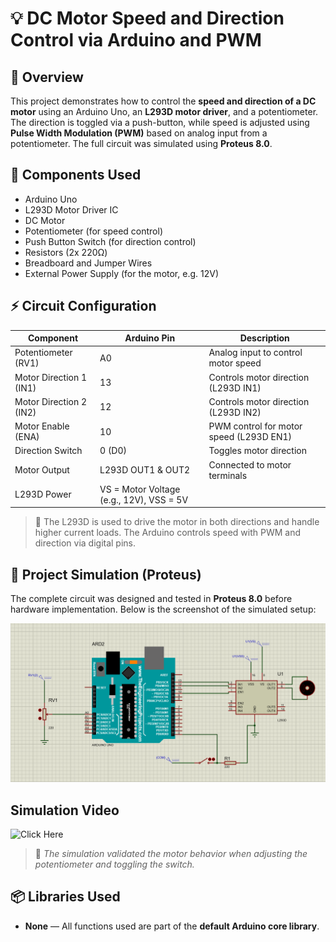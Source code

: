 
# 💡 DC Motor Speed and Direction Control via Arduino and PWM

## 🧠 Overview
This project demonstrates how to control the **speed and direction of a DC motor** using an Arduino Uno, an **L293D motor driver**, and a potentiometer. The direction is toggled via a push-button, while speed is adjusted using **Pulse Width Modulation (PWM)** based on analog input from a potentiometer. The full circuit was simulated using **Proteus 8.0**.

## 🧰 Components Used
- Arduino Uno  
- L293D Motor Driver IC  
- DC Motor  
- Potentiometer (for speed control)  
- Push Button Switch (for direction control)  
- Resistors (2x 220Ω)  
- Breadboard and Jumper Wires  
- External Power Supply (for the motor, e.g. 12V)

## ⚡ Circuit Configuration
| Component | Arduino Pin | Description |
|----------|-------------|-------------|
| Potentiometer (RV1) | A0 | Analog input to control motor speed |
| Motor Direction 1 (IN1) | 13 | Controls motor direction (L293D IN1) |
| Motor Direction 2 (IN2) | 12 | Controls motor direction (L293D IN2) |
| Motor Enable (ENA) | 10 | PWM control for motor speed (L293D EN1) |
| Direction Switch | 0 (D0) | Toggles motor direction |
| Motor Output | L293D OUT1 & OUT2 | Connected to motor terminals |
| L293D Power | VS = Motor Voltage (e.g., 12V), VSS = 5V |

> 🧠 The L293D is used to drive the motor in both directions and handle higher current loads. The Arduino controls speed with PWM and direction via digital pins.

## 🧪 Project Simulation (Proteus)
The complete circuit was designed and tested in **Proteus 8.0** before hardware implementation. Below is the screenshot of the simulated setup:

![Proteus Simulation](Media/circuit-diagram.png)

## Simulation Video
![Click Here](https://drive.google.com/file/d/1FJF508eEPfV3PKld9zPLjPjOqcNk_0OA/view?usp=drive_link)

> 🧪 *The simulation validated the motor behavior when adjusting the potentiometer and toggling the switch.*

## 📦 Libraries Used
- **None** — All functions used are part of the **default Arduino core library**.
